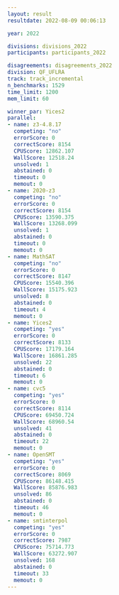 ```yaml
---
layout: result
resultdate: 2022-08-09 00:06:13

year: 2022

divisions: divisions_2022
participants: participants_2022

disagreements: disagreements_2022
division: QF_UFLRA
track: track_incremental
n_benchmarks: 1529
time_limit: 1200
mem_limit: 60

winner_par: Yices2
parallel:
- name: z3-4.8.17
  competing: "no"
  errorScore: 0
  correctScore: 8154
  CPUScore: 12862.107
  WallScore: 12518.24
  unsolved: 1
  abstained: 0
  timeout: 0
  memout: 0
- name: 2020-z3
  competing: "no"
  errorScore: 0
  correctScore: 8154
  CPUScore: 13590.375
  WallScore: 13268.099
  unsolved: 1
  abstained: 0
  timeout: 0
  memout: 0
- name: MathSAT
  competing: "no"
  errorScore: 0
  correctScore: 8147
  CPUScore: 15540.396
  WallScore: 15175.923
  unsolved: 8
  abstained: 0
  timeout: 4
  memout: 0
- name: Yices2
  competing: "yes"
  errorScore: 0
  correctScore: 8133
  CPUScore: 17179.164
  WallScore: 16861.285
  unsolved: 22
  abstained: 0
  timeout: 6
  memout: 0
- name: cvc5
  competing: "yes"
  errorScore: 0
  correctScore: 8114
  CPUScore: 69450.724
  WallScore: 68960.54
  unsolved: 41
  abstained: 0
  timeout: 22
  memout: 0
- name: OpenSMT
  competing: "yes"
  errorScore: 0
  correctScore: 8069
  CPUScore: 86148.415
  WallScore: 85876.983
  unsolved: 86
  abstained: 0
  timeout: 46
  memout: 0
- name: smtinterpol
  competing: "yes"
  errorScore: 0
  correctScore: 7987
  CPUScore: 75714.773
  WallScore: 63272.907
  unsolved: 168
  abstained: 0
  timeout: 33
  memout: 0
---
```

